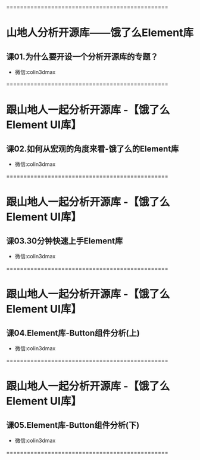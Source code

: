 ===============================================

# 山地人分析开源库——饿了么Element库

## 课01.为什么要开设一个分析开源库的专题？

* 微信:colin3dmax

===============================================

# 跟山地人一起分析开源库 -【饿了么 Element UI库】

## 课02.如何从宏观的角度来看-饿了么的Element库

* 微信:colin3dmax

===============================================

# 跟山地人一起分析开源库 -【饿了么 Element UI库】

## 课03.30分钟快速上手Element库

* 微信:colin3dmax

===============================================

# 跟山地人一起分析开源库 -【饿了么 Element UI库】

## 课04.Element库-Button组件分析(上)

* 微信:colin3dmax

===============================================

# 跟山地人一起分析开源库 -【饿了么 Element UI库】

## 课05.Element库-Button组件分析(下)

* 微信:colin3dmax

===============================================